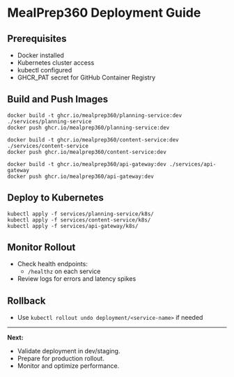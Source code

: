 # MealPrep360 Deployment Guide

## Prerequisites

- Docker installed
- Kubernetes cluster access
- kubectl configured
- GHCR_PAT secret for GitHub Container Registry

## Build and Push Images

```
docker build -t ghcr.io/mealprep360/planning-service:dev ./services/planning-service
docker push ghcr.io/mealprep360/planning-service:dev

docker build -t ghcr.io/mealprep360/content-service:dev ./services/content-service
docker push ghcr.io/mealprep360/content-service:dev

docker build -t ghcr.io/mealprep360/api-gateway:dev ./services/api-gateway
docker push ghcr.io/mealprep360/api-gateway:dev
```

## Deploy to Kubernetes

```
kubectl apply -f services/planning-service/k8s/
kubectl apply -f services/content-service/k8s/
kubectl apply -f services/api-gateway/k8s/
```

## Monitor Rollout

- Check health endpoints:
  - `/healthz` on each service
- Review logs for errors and latency spikes

## Rollback

- Use `kubectl rollout undo deployment/<service-name>` if needed

---

**Next:**

- Validate deployment in dev/staging.
- Prepare for production rollout.
- Monitor and optimize performance.
